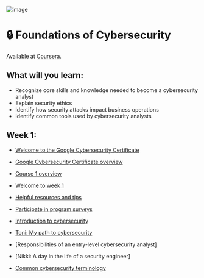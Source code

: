 ![image](https://github.com/AndreCoutinhom/cybersecurity_foundations/assets/91290799/971cec87-afdd-4838-9206-3a9e7470f3da)

# 🔒 Foundations of Cybersecurity

Available at [Coursera](https://www.coursera.org/learn/foundations-of-cybersecurity?skipBrowseRedirect=true).

## What will you learn:
* Recognize core skills and knowledge needed to become a cybersecurity analyst
* Explain security ethics
* Identify how security attacks impact business operations
* Identify common tools used by cybersecurity analysts

## Week 1:

* [Welcome to the Google Cybersecurity Certificate](Week%201/welcome.md)
* [Google Cybersecurity Certificate overview](https://www.coursera.org/learn/foundations-of-cybersecurity/supplement/qk2Wx/google-cybersecurity-certificate-overview)
* [Course 1 overview](https://www.coursera.org/learn/foundations-of-cybersecurity/supplement/QBRd5/course-1-overview)
* [Welcome to week 1](Week%201/welcome_2.md)
* [Helpful resources and tips](https://www.coursera.org/learn/foundations-of-cybersecurity/supplement/hx2Pt/helpful-resources-and-tips)
* [Participate in program surveys](https://www.coursera.org/learn/foundations-of-cybersecurity/supplement/9d6YS/participate-in-program-surveys)

* [Introduction to cybersecurity](Week%201/intro.md)
* [Toni: My path to cybersecurity](Week%201/toni_path.md)
* [Responsibilities of an entry-level cybersecurity analyst]
* [Nikki: A day in the life of a security engineer]
* [Common cybersecurity terminology](https://www.coursera.org/learn/foundations-of-cybersecurity/supplement/HL7Fa/common-cybersecurity-terminology) 

